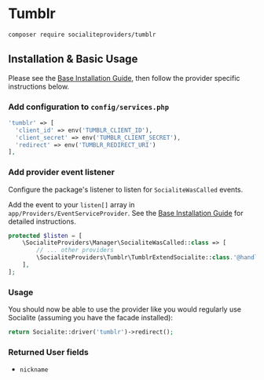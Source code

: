 # Tumblr

```bash
composer require socialiteproviders/tumblr
```

## Installation & Basic Usage

Please see the [Base Installation Guide](https://socialiteproviders.com/usage/), then follow the provider specific instructions below.

### Add configuration to `config/services.php`

```php
'tumblr' => [    
  'client_id' => env('TUMBLR_CLIENT_ID'),  
  'client_secret' => env('TUMBLR_CLIENT_SECRET'),  
  'redirect' => env('TUMBLR_REDIRECT_URI') 
],
```

### Add provider event listener

Configure the package's listener to listen for `SocialiteWasCalled` events.

Add the event to your `listen[]` array in `app/Providers/EventServiceProvider`. See the [Base Installation Guide](https://socialiteproviders.com/usage/) for detailed instructions.

```php
protected $listen = [
    \SocialiteProviders\Manager\SocialiteWasCalled::class => [
        // ... other providers
        \SocialiteProviders\Tumblr\TumblrExtendSocialite::class.'@handle',
    ],
];
```

### Usage

You should now be able to use the provider like you would regularly use Socialite (assuming you have the facade installed):

```php
return Socialite::driver('tumblr')->redirect();
```

### Returned User fields

- ``nickname``
